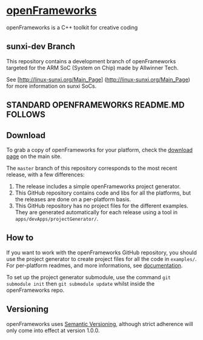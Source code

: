 [openFrameworks](http://openframeworks.cc/)
================
openFrameworks is a C++ toolkit for creative coding

sunxi-dev Branch
----------------

This repository contains a development branch of openFrameworks targeted for the ARM SoC (System on Chip) made by Allwinner Tech.

See [http://linux-sunxi.org/Main_Page] (http://linux-sunxi.org/Main_Page) for more information on sunxi SoCs.

STANDARD OPENFRAMEWORKS README.MD FOLLOWS
-----------------------------------------

Download
--------
To grab a copy of openFrameworks for your platform, check the [download page](http://openframeworks.cc/download) on the main site.  
 
The `master` branch of this repository corresponds to the most recent release, with a few differences:  

1. The release includes a simple openFrameworks project generator.
2. This GitHub repository contains code and libs for all the platforms, but the releases are done on a per-platform basis.
3. This GitHub repository has no project files for the different examples. They are generated automatically for each release using a tool in `apps/devApps/projectGenerator/`.

How to
------
If you want to work with the openFrameworks GitHub repository, you should use the project generator to create project files for all the code in `examples/`.  
For per-platform readmes, and more informations, see [documentation](docs/table_of_contents.md).

To set up the project generator submodule, use the command `git submodule init` then `git submodule update` whilst inside the openFrameworks repo.

Versioning
----------
openFrameworks uses [Semantic Versioning](http://semver.org/), although strict adherence will only come into effect at version 1.0.0.
